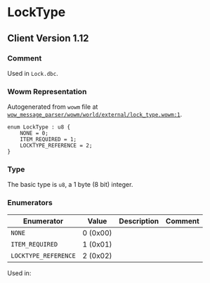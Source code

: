 # LockType

## Client Version 1.12

### Comment

Used in `Lock.dbc`.

### Wowm Representation

Autogenerated from `wowm` file at [`wow_message_parser/wowm/world/external/lock_type.wowm:1`](https://github.com/gtker/wow_messages/tree/main/wow_message_parser/wowm/world/external/lock_type.wowm#L1).

```rust,ignore
enum LockType : u8 {
    NONE = 0;
    ITEM_REQUIRED = 1;
    LOCKTYPE_REFERENCE = 2;
}
```
### Type
The basic type is `u8`, a 1 byte (8 bit) integer.
### Enumerators
| Enumerator | Value  | Description | Comment |
| --------- | -------- | ----------- | ------- |
| `NONE` | 0 (0x00) |  |  |
| `ITEM_REQUIRED` | 1 (0x01) |  |  |
| `LOCKTYPE_REFERENCE` | 2 (0x02) |  |  |

Used in:

